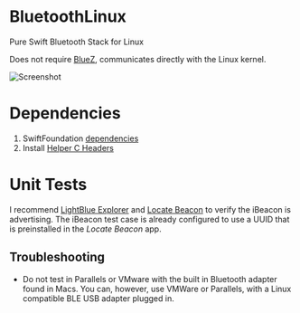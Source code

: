 # BluetoothLinux
Pure Swift Bluetooth Stack for Linux

Does not require [BlueZ](https://www.bluez.org), communicates directly with the Linux kernel. 

![Screenshot](http://i.imgur.com/0EPoVEr.png)

# Dependencies

1. SwiftFoundation [dependencies](https://github.com/PureSwift/SwiftFoundation/blob/develop/README.md#compiling-on-ubuntu)
2. Install [Helper C Headers](https://github.com/PureSwift/CSwiftBluetoothLinux)

# Unit Tests

I recommend [LightBlue Explorer](https://itunes.apple.com/us/app/lightblue-explorer-bluetooth/id557428110?mt=8) and [Locate Beacon](https://itunes.apple.com/us/app/locate-beacon/id738709014?mt=8) to verify the iBeacon is advertising. The iBeacon test case is already configured to use a UUID that is preinstalled in the *Locate Beacon* app.

## Troubleshooting
- Do not test in Parallels or VMware with the built in Bluetooth adapter found in Macs. You can, however, use VMWare or Parallels, with a Linux compatible BLE USB adapter plugged in.